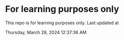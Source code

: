 # For learning purposes only
This repo is for learning purposes only.
Last updated at

Thursday, March 28, 2024 12:37:36 AM

